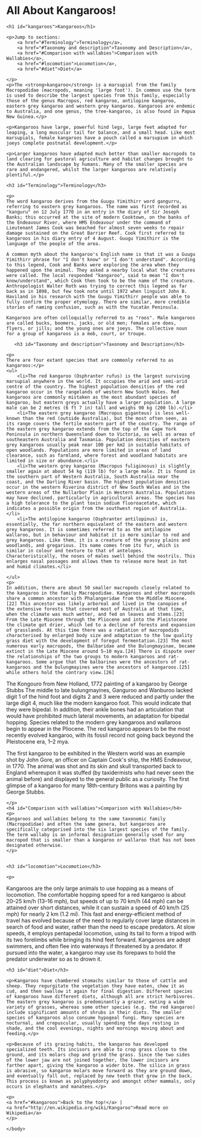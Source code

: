 # All About Kangaroos!
<!DOCTYPE html>
<html>
    <head>
        <meta charset="utf-8">
        <title>All About Kangaroos!</title>
        <style>
            font-family: cursive;
        </style>
    </head>
    <body>

    <h1 id="kangaroos">Kangaroos</h1>
    
    <p>Jump to sections:
        <a href="#Terminology">Terminology</a>,
        <a href="#Taxonomy and description">Taxonomy and Description</a>,
        <a href="#Comparison with wallabies">Comparison with Wallabies</a>,
        <a href="#locomotion">Locomotion</a>,
        <a href="#diet">Diet</a>
        
    </p>
    <p>The <strong>kangaroo</strong> is a marsupial from the family Macropodidae (macropods, meaning 'large foot'). In common use the term is used to describe the largest species from this family, especially those of the genus Macropus, red kangaroo, antilopine kangaroo, eastern grey kangaroo and western grey kangaroo. Kangaroos are endemic to Australia, and one genus, the tree-kangaroo, is also found in Papua New Guinea.</p>

    <p>Kangaroos have large, powerful hind legs, large feet adapted for leaping, a long muscular tail for balance, and a small head. Like most marsupials, female kangaroos have a pouch called a marsupium in which joeys complete postnatal development.</p>

    <p>Larger kangaroos have adapted much better than smaller macropods to land clearing for pastoral agriculture and habitat changes brought to the Australian landscape by humans. Many of the smaller species are rare and endangered, whilst the larger kangaroos are relatively plentiful.</p>
    
    <h3 id="Terminology">Terminology</h3>
    
    <p>
    The word kangaroo derives from the Guugu Yimithirr word gangurru, referring to eastern grey kangaroos. The name was first recorded as "kanguru" on 12 July 1770 in an entry in the diary of Sir Joseph Banks; this occurred at the site of modern Cooktown, on the banks of the Endeavour River, where HMS Endeavour under the command of Lieutenant James Cook was beached for almost seven weeks to repair damage sustained on the Great Barrier Reef. Cook first referred to kangaroos in his diary entry of 4 August. Guugu Yimithirr is the language of the people of the area.

    A common myth about the kangaroo's English name is that it was a Guugu Yimithirr phrase for "I don't know" or "I don't understand". According to this legend, Cook and Banks were exploring the area when they happened upon the animal. They asked a nearby local what the creatures were called. The local responded "kangaroo", said to mean "I don't know/understand", which Cook then took to be the name of the creature. Anthropologist Walter Roth was trying to correct this legend as far back as in 1898, but few took note until 1972 when linguist John B. Haviland in his research with the Guugu Yimithirr people was able to fully confirm the proper etymology. There are similar, more credible stories of naming confusion, such as with the Yucatán Peninsula.

    Kangaroos are often colloquially referred to as "roos". Male kangaroos are called bucks, boomers, jacks, or old men; females are does, flyers, or jills; and the young ones are joeys. The collective noun for a group of kangaroos is a mob, court, or troupe.
    
       <h3 id="Taxonomy and description">Taxonomy and Description</h3>
    
    <p>
    There are four extant species that are commonly referred to as kangaroos:</p>
    <ul>
        <li>The red kangaroo (Osphranter rufus) is the largest surviving marsupial anywhere in the world. It occupies the arid and semi-arid centre of the country. The highest population densities of the red kangaroo occur in the rangelands of western New South Wales. Red kangaroos are commonly mistaken as the most abundant species of kangaroo, but eastern greys actually have a larger population. A large male can be 2 metres (6 ft 7 in) tall and weighs 90 kg (200 lb).</li>
        <li>The eastern grey kangaroo (Macropus giganteus) is less well-known than the red (outside Australia), but the most often seen, as its range covers the fertile eastern part of the country. The range of the eastern grey kangaroo extends from the top of the Cape York Peninsula in northern Queensland down to Victoria, as well as areas of southeastern Australia and Tasmania. Population densities of eastern grey kangaroos usually peak near 100 per km2 in suitable habitats of open woodlands. Populations are more limited in areas of land clearance, such as farmland, where forest and woodland habitats are limited in size or abundance.</li>
        <li>The western grey kangaroo (Macropus fuliginosus) is slightly smaller again at about 54 kg (119 lb) for a large male. It is found in the southern part of Western Australia, South Australia near the coast, and the Darling River basin. The highest population densities occur in the western Riverina district of New South Wales and in the western areas of the Nullarbor Plain in Western Australia. Populations may have declined, particularly in agricultural areas. The species has a high tolerance to the plant toxin sodium fluoroacetate, which indicates a possible origin from the southwest region of Australia.</li>
        <li>The antilopine kangaroo (Osphranter antilopinus) is, essentially, the far northern equivalent of the eastern and western grey kangaroos. It is sometimes referred to as the antilopine wallaroo, but in behaviour and habitat it is more similar to red and grey kangaroos. Like them, it is a creature of the grassy plains and woodlands, and gregarious. Its name comes from its fur, which is similar in colour and texture to that of antelopes. Characteristically, the noses of males swell behind the nostrils. This enlarges nasal passages and allows them to release more heat in hot and humid climates.</li>
    
    </ul>
    <p>
    In addition, there are about 50 smaller macropods closely related to the kangaroo in the family Macropodidae. Kangaroos and other macropods share a common ancestor with Phalangeridae from the Middle Miocene.[22] This ancestor was likely arboreal and lived in the canopies of the extensive forests that covered most of Australia at that time, when the climate was much wetter, and fed on leaves and stems.[23] From the Late Miocene through the Pliocene and into the Pleistocene the climate got drier, which led to a decline of forests and expansion of grasslands. At this time there was a radiation of macropodids characterised by enlarged body size and adaptation to the low quality grass diet with the development of foregut fermentation.[23] The most numerous early macropods, the Balbaridae and the Bulungmayinae, became extinct in the Late Miocene around 5–10 mya.[24] There is dispute over the relationships of the two groups to modern kangaroos and rat-kangaroos. Some argue that the balbarines were the ancestors of rat-kangaroos and the bulungmayines were the ancestors of kangaroos.[25] while others hold the contrary view.[26]


The Kongouro from New Holland, 1772 painting of a kangaroo by George Stubbs
The middle to late bulungmayines, Ganguroo and Wanburoo lacked digit 1 of the hind foot and digits 2 and 3 were reduced and partly under the large digit 4, much like the modern kangaroo foot. This would indicate that they were bipedal. In addition, their ankle bones had an articulation that would have prohibited much lateral movements, an adaptation for bipedal hopping. Species related to the modern grey kangaroos and wallaroos begin to appear in the Pliocene. The red kangaroo appears to be the most recently evolved kangaroo, with its fossil record not going back beyond the Pleistocene era, 1–2 mya.

The first kangaroo to be exhibited in the Western world was an example shot by John Gore, an officer on Captain Cook's ship, the HMS Endeavour, in 1770. The animal was shot and its skin and skull transported back to England whereupon it was stuffed (by taxidermists who had never seen the animal before) and displayed to the general public as a curiosity. The first glimpse of a kangaroo for many 18th-century Britons was a painting by George Stubbs.
    
    </p>
    <h4 id="Comparison with wallabies">Comparison with Wallabies</h4>
    <p>
    Kangaroos and wallabies belong to the same taxonomic family (Macropodidae) and often the same genera, but kangaroos are specifically categorised into the six largest species of the family. The term wallaby is an informal designation generally used for any macropod that is smaller than a kangaroo or wallaroo that has not been designated otherwise.
    </p>


    <h3 id="locomotion">Locomotion</h3>
    
    <p>
Kangaroos are the only large animals to use hopping as a means of locomotion. The comfortable hopping speed for a red kangaroo is about 20–25 km/h (13–16 mph), but speeds of up to 70 km/h (44 mph) can be attained over short distances, while it can sustain a speed of 40 km/h (25 mph) for nearly 2 km (1.2 mi). This fast and energy-efficient method of travel has evolved because of the need to regularly cover large distances in search of food and water, rather than the need to escape predators. At slow speeds, it employs pentapedal locomotion, using its tail to form a tripod with its two forelimbs while bringing its hind feet forward. Kangaroos are adept swimmers, and often flee into waterways if threatened by a predator. If pursued into the water, a kangaroo may use its forepaws to hold the predator underwater so as to drown it.</p>

    <h3 id="diet">Diet</h3>
    
    <p>Kangaroos have chambered stomachs similar to those of cattle and sheep. They regurgitate the vegetation they have eaten, chew it as cud, and then swallow it again for final digestion. Different species of kangaroos have different diets, although all are strict herbivores. The eastern grey kangaroo is predominantly a grazer, eating a wide variety of grasses, whereas some other species (e.g. the red kangaroo) include significant amounts of shrubs in their diets. The smaller species of kangaroos also consume hypogeal fungi. Many species are nocturnal, and crepuscular, usually spending the days resting in shade, and the cool evenings, nights and mornings moving about and feeding.</p>

    <p>Because of its grazing habits, the kangaroo has developed specialized teeth. Its incisors are able to crop grass close to the ground, and its molars chop and grind the grass. Since the two sides of the lower jaw are not joined together, the lower incisors are farther apart, giving the kangaroo a wider bite. The silica in grass is abrasive, so kangaroo molars move forward as they are ground down, and eventually fall out, replaced by new teeth that grow in the back. This process is known as polyphyodonty and amongst other mammals, only occurs in elephants and manatees.</p>
    
    <p>
    <a href="#kangaroos">Back to the top!</a> |
    <a href="http://en.wikipedia.org/wiki/Kangaroo">Read more on Wikipedia</a>
    </p>
    
    </body>
</html>
